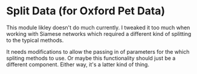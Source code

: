 # Split Data (for Oxford Pet Data)
This module likley doesn't do much currently. I tweaked it too much when working with Siamese networks which required a different kind of splitting to the typical methods.

It needs modifications to allow the passing in of parameters for the which spliting methods to use. Or maybe this functionality should just be a different component. Either way, it's a latter kind of thing.